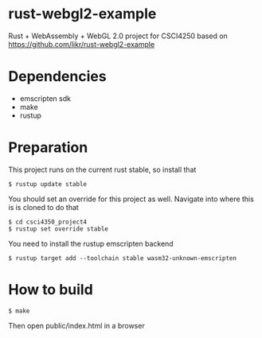 # rust-webgl2-example

Rust + WebAssembly + WebGL 2.0 project for CSCI4250 based on https://github.com/likr/rust-webgl2-example

# Dependencies
* emscripten sdk
* make
* rustup

# Preparation
This project runs on the current rust stable, so install that
```console
$ rustup update stable
```
You should set an override for this project as well. Navigate into where this is is cloned to do that
```console
$ cd csci4350_project4
$ rustup set override stable
```
You need to install the rustup emscripten backend
```console
$ rustup target add --toolchain stable wasm32-unknown-emscripten
```

# How to build

```console
$ make
```

Then open public/index.html in a browser
